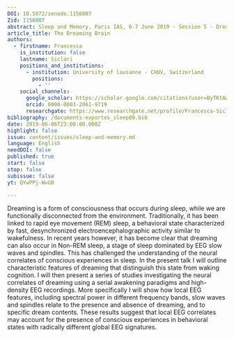 ```yaml
---
DOI: 10.5072/zenodo.1156007
Zid: 1156007
abstract: Sleep and Memory. Paris IAS, 6-7 June 2019 - Session 5 - Dreaming (Part II)
article_title: The Dreaming Brain
authors:
  - firstname: Francesca
    is_institution: false
    lastname: Siclari
    positions_and_institutions:
      - institution: University of lausanne - CHUV, Switzerland
        positions:
          - ''
    social_channels:
      google_scholar: https://scholar.google.com/citations?user=ByTKtAwAAAAJ&hl=en
      orcid: 0000-0003-2061-9719
      researchgate: https://www.researchgate.net/profile/Francesca-Siclari
bibliography: /documents-exportes_sleep09.bib
date: 2019-06-06T23:00:00.000Z
highlight: false
issue: content/issues/sleep-and-memory.md
language: English
needDOI: false
published: true
start: false
stop: false
subissue: false
yt: QYwPPj-WvG0

---
```


Dreaming is a form of consciousness that occurs during sleep, while we are functionally disconnected from the environment. Traditionally, it has been linked to rapid eye movement (REM) sleep, a behavioral state characterized by fast, desynchronized electroencephalographic activity similar to wakefulness. In recent years however, it has become clear that dreaming can also occur in Non-REM sleep, a stage of sleep dominated by EEG slow waves and spindles. This has challenged the understanding of the neural correlates of conscious experiences in sleep. In the present talk I will outline characteristic features of dreaming that distinguish this state from waking cognition. I will then present a series of studies investigating the neural correlates of dreaming using a serial awakening paradigms and high-density EEG recordings. More specifically I will show how local EEG features, including spectral power in different frequency bands, slow waves and spindles relate to the presence and absence of dreaming, and to  
specific dream contents. These results suggest that local EEG correlates may account for the presence of conscious experiences in behavioral states with radically different global EEG signatures.

<Youtube yt="QYwPPj-WvG0" caption="The Dreaming Brain" start="false" stop="false"></Youtube>